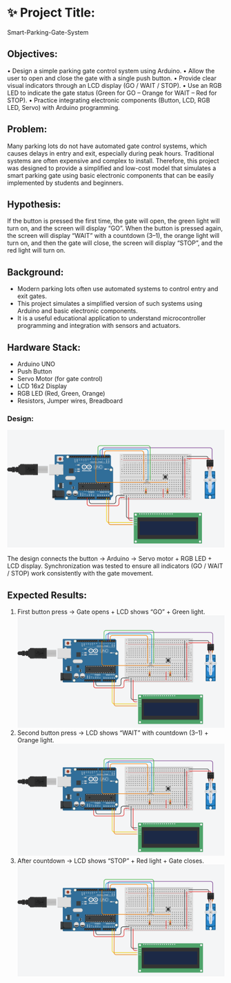 # ✨ Project Title:
Smart-Parking-Gate-System
## Objectives:
 • Design a simple parking gate control system using Arduino.
 • Allow the user to open and close the gate with a single push button.
 • Provide clear visual indicators through an LCD display (GO / WAIT / STOP).
 • Use an RGB LED to indicate the gate status (Green for GO – Orange for WAIT – Red for STOP).
 • Practice integrating electronic components (Button, LCD, RGB LED, Servo) with Arduino programming.

 ## Problem:
Many parking lots do not have automated gate control systems, which causes delays in entry and exit, especially during peak hours. Traditional systems are often expensive and complex to install. Therefore, this project was designed to provide a simplified and low-cost model that simulates a smart parking gate using basic electronic components that can be easily implemented by students and beginners.

 ## Hypothesis:
 If the button is pressed the first time, the gate will open, the green light will turn on, and the screen will display “GO”.
When the button is pressed again, the screen will display “WAIT” with a countdown (3–1), the orange light will turn on, and then the gate will close, the screen will display “STOP”, and the red light will turn on.

## Background:
 + Modern parking lots often use automated systems to control entry and exit gates.
 + This project simulates a simplified version of such systems using Arduino and basic electronic components.
 + It is a useful educational application to understand microcontroller programming and integration with sensors and actuators.

 ## Hardware Stack:
 + Arduino UNO
 + Push Button
 + Servo Motor (for gate control)
 + LCD 16x2 Display
 + RGB LED (Red, Green, Orange)
 + Resistors, Jumper wires, Breadboard
 
### Design:
![Design](https://github.com/Anil-dot12/Smart-Parking-Gate-System/blob/8ebbf9e908fc0787e2db71cd3441e8060a309252/Design1.png)

The design connects the button → Arduino → Servo motor + RGB LED + LCD display. 
Synchronization was tested to ensure all indicators (GO / WAIT / STOP) work consistently with the gate movement.
 
## Expected Results:
 1. First button press → Gate opens + LCD shows “GO” + Green light.
  ![Design](https://github.com/Anil-dot12/Smart-Parking-Gate-System/blob/8ebbf9e908fc0787e2db71cd3441e8060a309252/Design1.png)
 2. Second button press → LCD shows “WAIT” with countdown (3–1) + Orange light.
  ![Design](https://github.com/Anil-dot12/Smart-Parking-Gate-System/blob/8ebbf9e908fc0787e2db71cd3441e8060a309252/Design1.png)
 3. After countdown → LCD shows “STOP” + Red light + Gate closes.
    ![Design](https://github.com/Anil-dot12/Smart-Parking-Gate-System/blob/8ebbf9e908fc0787e2db71cd3441e8060a309252/Design1.png)

